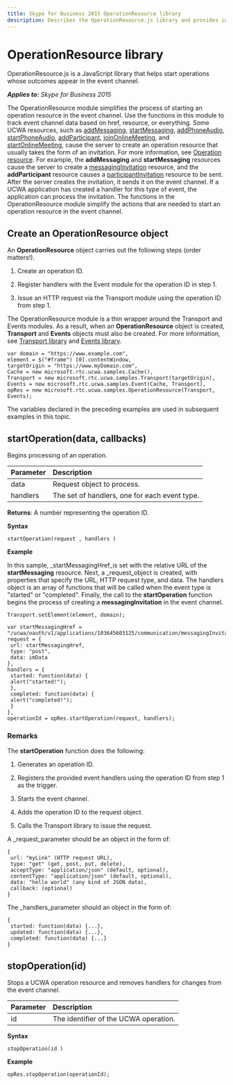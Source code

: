 ```yaml
---
title: Skype for Business 2015 OperationResource library
description: Describes the OperationResource.js library and provides instructions on how to create OperationResource objects.
---
```

# OperationResource library
OperationResource.js is a JavaScript library that helps start operations whose outcomes appear in the event channel.


 _**Applies to:** Skype for Business 2015_

 
The OperationResource module simplifies the process of starting an operation resource in the event channel. Use the functions in this module to track event channel data based on href, resource, or everything.
Some UCWA resources, such as [addMessaging](addMessaging_ref.md), [startMessaging](startMessaging_ref.md), [addPhoneAudio](addPhoneAudio_ref.md), [startPhoneAudio](startPhoneAudio_ref.md), [addParticipant](addParticipant_ref.md), [joinOnlineMeeting](joinOnlineMeeting_ref.md), and [startOnlineMeeting](startOnlineMeeting_ref.md), cause the server to create an operation resource that usually takes the form of an invitation. For more information, see [Operation resource](OperationResource.md). For example, the **addMessaging** and **startMessaging** resources cause the server to create a [messagingInvitation](messagingInvitation_ref.md) resource, and the **addParticipant** resource causes a [participantInvitation](participantInvitation_ref.md) resource to be sent.
After the server creates the invitation, it sends it on the event channel. If a UCWA application has created a handler for this type of event, the application can process the invitation.
The functions in the OperationResource module simplify the actions that are needed to start an operation resource in the event channel. 

## Create an OperationResource object
<a name="sectionSection0"> </a>

An **OperationResource** object carries out the following steps (order matters!).


1. Create an operation ID.
 
2. Register handlers with the Event module for the operation ID in step 1.
 
3. Issue an HTTP request via the Transport module using the operation ID from step 1.
 
The OperationResource module is a thin wrapper around the Transport and Events modules. As a result, when an **OperationResource** object is created, **Transport** and **Events** objects must also be created. For more information, see [Transport library](TransportLibrary.md) and [Events library](EventsLibrary.md).




```
var domain = "https://www.example.com",
element = $("#frame") [0].contentWindow,
targetOrigin = "https://www.myDomain.com",
Cache = new microsoft.rtc.ucwa.samples.Cache(),
Transport = new microsoft.rtc.ucwa.samples.Transport(targetOrigin),
Events = new microsoft.rtc.ucwa.samples.Event(Cache, Transport),
opRes = new microsoft.rtc.ucwa.samples.OperationResource(Transport, Events);
```

The variables declared in the preceding examples are used in subsequent examples in this topic.


## startOperation(data, callbacks)
<a name="sectionSection1"> </a>

Begins processing of an operation.

|Parameter|Description|
|:-----|:-----|
|data|Request object to process.|
|handlers|The set of handlers, one for each event type.|

**Returns**: A number representing the operation ID.

 **Syntax**




```
startOperation(request , handlers )
```

 **Example**

In this sample, _startMessagingHref_is set with the relative URL of the **startMessaging** resource. Next, a _request_object is created, with properties that specify the URL, HTTP request type, and data. The handlers object is an array of functions that will be called when the event type is "started" or "completed". Finally, the call to the **startOperation** function begins the process of creating a **messagingInvitation** in the event channel.




```
Transport.setElement(element, domain);

var startMessagingHref = "/ucwa/oauth/v1/applications/103645603125/communication/messagingInvitations",
request = {
 url: startMessagingHref,
 type: "post",
 data: imData
},
handlers = {
 started: function(data) {
 alert("started!");
 },
 completed: function(data) {
 alert("completed!");
 }
},
operationId = opRes.startOperation(request, handlers);

```


### Remarks

The **startOperation** function does the following:


1. Generates an operation ID.
 
2. Registers the provided event handlers using the operation ID from step 1 as the trigger.
 
3. Starts the event channel.
 
4. Adds the operation ID to the request object.
 
5. Calls the Transport library to issue the request.
 
A _request_parameter should be an object in the form of:




```
{
 url: "myLink" (HTTP request URL),
 type: "get" (get, post, put, delete),
 acceptType: "application/json" (default, optional),
 contentType: "application/json" (default, optional),
 data: "hello world" (any kind of JSON data),
 callback: (optional)
}
```

The _handlers_parameter should an object in the form of:




```
{
 started: function(data) {...},
 updated: function(data) {...},
 completed: function(data) {...}
}
```


## stopOperation(id)
<a name="sectionSection2"> </a>

Stops a UCWA operation resource and removes handlers for changes from the event channel.

|Parameter|Description|
|:-----|:-----|
|id|The identifier of the UCWA operation.|

**Syntax**




```
stopOperation(id )
```

 **Example**




```
opRes.stopOperation(operationId);

```


